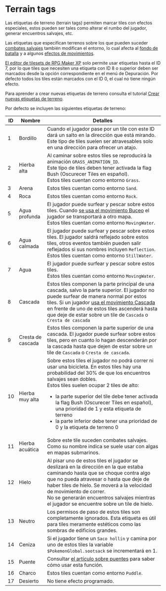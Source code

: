 # Terrain tags

Las etiquetas de terreno (terrain tags) permiten marcar tiles con efectos especiales, estos pueden ser tales como alterar el rumbo del jugador, generar encuentros salvajes, etc.

Las etiquetas que especifican terrenos sobre los que pueden suceder [combates salvajes](WildBattles.md) también modifican el entorno, lo cual afecta al [fondo de batalla](BattleBackgrounds.md) y a algunos [efectos de movimientos](MoveEffects.md).

[El editor de tilesets de RPG Maker XP](CreatingTilesets.md) solo permite usar etiquetas hasta el ID 7, por lo que tiles que necesiten una etiqueta con ID 8 o superior deben ser marcados desde la opción correspondiente en el menú de Depuración. Por defecto todos los tiles están marcados con el ID 0, el cual no tiene ningún efecto.

Para aprender a crear nuevas etiquetas de terreno consulta el tutorial [Crear nuevas etiquetas de terreno](CreatingTerrainTags.md).

Por defecto se incluyen las siguientes etiquetas de terreno:

| ID  | Nombre  | Detalles |
| ------------ | ------------ | ------------ |
| 1  | Bordillo  | Cuando el jugador pase por un tile con este ID dará un salto en la dirección que está mirando. Este tipo de tiles suelen ser atravesables solo en una dirección para ofrecer un atajo.  |
| 2  | Hierba alta  | Al caminar sobre estos tiles se reproducirá la animación `GRASS_ANIMATION_ID`.<br> Este tipo de tiles deben tener activada la flag Bush (Oscurecer Tiles en español).<br> Estos tiles cuentan como entorno `Grass`.|
| 3  | Arena  | Estos tiles cuentan como entorno `Sand`.  |
| 4  | Roca  |  Estos tiles cuentan como entorno `Rock`. |
| 5  | Agua profunda  | El jugador puede surfear y pescar sobre estos tiles. Cuando [se usa el movimiento Buceo](FieldMoves.md#buceo) el jugador se transportará a otro mapa.<br>Estos tiles cuentan como entorno `MovingWater`. |
| 6  | Agua calmada | El jugador puede surfear y pescar sobre estos tiles. El jugador saldrá reflejado sobre estos tiles, otros eventos también pueden salir reflejados si sus nombres incluyen `Reflection`.<br>Estos tiles cuentan como entorno `StillWater`.  |
| 7  | Agua  | El jugador puede surfear y pescar sobre estos tiles.<br>Estos tiles cuentan como entorno `MovingWater`.  |
| 8  | Cascada  | Estos tiles componen la parte principal de una cascada, salvo la parte superior. El jugador no puede surfear de manera normal por estos tiles. Si un jugador [usa el movimiento Cascada](FieldMoves.md#cascada) en frente de uno de estos tiles ascenderá hasta que deje de estar sobre un tile de `Cascada` o `Cresta de cascada`|
| 9  | Cresta de cascada  | Estos tiles componen la parte superior de una cascada. El jugador puede surfear sobre estos tiles, pero en cuanto lo hagan descenderán por la cascada hasta que dejen de estar sobre un tile de `Cascada` o `Cresta de cascada`.  |
| 10  | Hierba muy alta | Sobre estos tiles el jugador no podrá correr ni usar una bicicleta. En estos tiles hay una probabilidad del 30% de que los encuentros salvajes sean dobles. <br>Estos tiles suelen ocupar 2 tiles de alto: <ul><li>la parte superior del tile debe tener activada la flag Bush (Oscurecer Tiles en español), una prioridad de 1 y esta etiqueta de terreno</li><li>la parte inferior debe tener una prioridad de 0 y la etiqueta de terreno 0</li>|
| 11  | Hierba acuática | Sobre este tile suceden combates salvajes. Como su nombre indica se suele usar con algas en mapas submarinos.|
| 12  | Hielo  | Al pisar uno de estos tiles el jugador se deslizará en la dirección en la que estaba caminando hasta que se choque contra algo que no pueda atravesar o hasta que deje de haber tiles de hielo. Se moverá a la velocidad de movimiento de correr.<br> No se generarán encuentros salvajes mientras el jugador se encuentre sobre un tile de hielo.  |
| 13  | Neutro  | Los permisos de paso de estos tiles son completamente ignorados. Esta etiqueta es útil para tiles meramente estéticos como las sombras de edificios grandes. |
| 14  | Ceniza  | Si el jugador tiene un `Saco hollín` y camina por uno de estos tiles la variable `$PokemonGlobal.sootsack` se incrementará en 1. |
| 15  | Puente  | Consultar [el artículo sobre puentes](Bridges.md) para saber cómo usar esta función.  |
| 16  | Charco  | Estos tiles cuentan como entorno `Puddle`.  |
| 17  | Desierto  | No tiene efecto programado.  |
